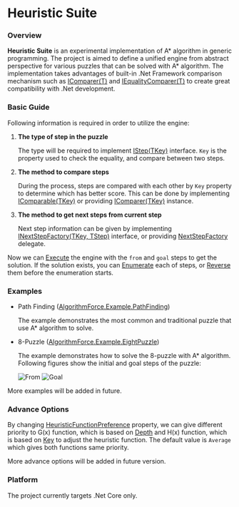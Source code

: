 # Heuristic Suite

### Overview

**Heuristic Suite** is an experimental implementation of A\* algorithm in generic programming. The project is aimed to define a unified engine from abstract perspective for various puzzles that can be solved with A\* algorithm. The implementation takes advantages of built-in .Net Framework comparison mechanism such as [IComparer(T)](https://msdn.microsoft.com/en-us/library/8ehhxeaf.aspx) and [IEqualityComparer(T)](https://msdn.microsoft.com/en-us/library/ms132151.aspx) to create great compatibility with .Net development.

### Basic Guide

Following information is required in order to utilize the engine:

1. **The type of step in the puzzle**

   The type will be required to implement [IStep(TKey)](https://github.com/rvhuang/heuristic-suite/blob/master/AlgorithmForce.HeuristicSuite/IStep.cs) interface. `Key` is the property used to check the equality, and compare between two steps.

2. **The method to compare steps**

   During the process, steps are compared with each other by `Key` property to determine which has better score. This can be done by implementing [IComparable(TKey)](https://msdn.microsoft.com/en-us/library/4d7sx9hd.aspx) or providing [IComparer(TKey)](https://msdn.microsoft.com/en-us/library/8ehhxeaf.aspx) instance.

3. **The method to get next steps from current step** 

   Next step information can be given by implementing [INextStepFactory(TKey, TStep)](https://github.com/rvhuang/heuristic-suite/blob/master/AlgorithmForce.HeuristicSuite/IStep.cs) interface, or providing [NextStepFactory](https://github.com/rvhuang/heuristic-suite/blob/master/AlgorithmForce.HeuristicSuite/AStar.cs#L29) delegate.

Now we can [Execute](https://github.com/rvhuang/heuristic-suite/blob/master/AlgorithmForce.HeuristicSuite/AStar.cs#L87) the engine with the `from` and `goal` steps to get the solution. If the solution exists, you can [Enumerate](https://github.com/rvhuang/heuristic-suite/blob/master/AlgorithmForce.HeuristicSuite/StepExtensions.cs#L7) each of steps, or [Reverse](https://github.com/rvhuang/heuristic-suite/blob/master/AlgorithmForce.HeuristicSuite/StepExtensions.cs#L19) them before the enumeration starts.

### Examples

* Path Finding ([AlgorithmForce.Example.PathFinding](https://github.com/rvhuang/heuristic-suite/tree/master/AlgorithmForce.Example.PathFinding))

   The example demonstrates the most common and traditional puzzle that use A\* algorithm to solve.

* 8-Puzzle ([AlgorithmForce.Example.EightPuzzle](https://github.com/rvhuang/heuristic-suite/tree/master/AlgorithmForce.Example.EightPuzzle))

   The example demonstrates how to solve the 8-puzzle with A\* algorithm. Following figures show the initial and goal steps of the puzzle:
   
   ![From](http://www.8puzzle.com/images/8_puzzle_start_state_a.png)
   ![Goal](http://www.8puzzle.com/images/8_puzzle_goal_state_a.png)

More examples will be added in future.

### Advance Options

By changing [HeuristicFunctionPreference](https://github.com/rvhuang/heuristic-suite/blob/master/AlgorithmForce.HeuristicSuite/AStar.cs#L53) property, we can give different priority to G(x) function, which is based on [Depth](https://github.com/rvhuang/heuristic-suite/blob/master/AlgorithmForce.HeuristicSuite/IStep.cs#L11) and H(x) function, which is based on [Key](https://github.com/rvhuang/heuristic-suite/blob/master/AlgorithmForce.HeuristicSuite/IStep.cs#L7) to adjust the heuristic function. The default value is `Average` which gives both functions same priority.

More advance options will be added in future version.

### Platform

The project currently targets .Net Core only.
